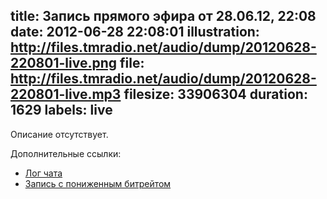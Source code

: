 title: Запись прямого эфира от 28.06.12, 22:08
date: 2012-06-28 22:08:01
illustration: http://files.tmradio.net/audio/dump/20120628-220801-live.png
file: http://files.tmradio.net/audio/dump/20120628-220801-live.mp3
filesize: 33906304
duration: 1629
labels: live
---
Описание отсутствует.

Дополнительные ссылки:

- [Лог чата](http://files.tmradio.net/audio/dump/20120628-220801-live.log)
- [Запись с пониженным битрейтом](http://files.tmradio.net/audio/dump/20120628-220801-live-lofi.ogg)
